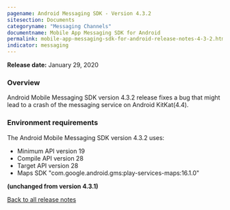 ```yaml
---
pagename: Android Messaging SDK - Version 4.3.2
sitesection: Documents
categoryname: "Messaging Channels"
documentname: Mobile App Messaging SDK for Android
permalink: mobile-app-messaging-sdk-for-android-release-notes-4-3-2.html
indicator: messaging
---
```


**Release date:** January 29, 2020

### Overview

Android Mobile Messaging SDK version 4.3.2 release fixes a bug that might lead to a crash of the messaging service on Android KitKat(4.4).

### Environment requirements

The Android Mobile Messaging SDK version 4.3.2 uses:

- Minimum API version 19
- Compile API version 28
- Target API version 28
- Maps SDK "com.google.android.gms:play-services-maps:16.1.0"

**(unchanged from version 4.3.1)**

<div class="btn-wrapper">
<a class="back-btn" href="mobile-app-messaging-sdk-for-android-all-release-notes.html">Back to all release notes</a>
</div>
